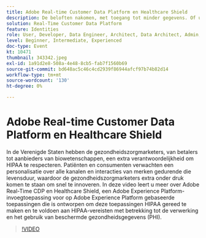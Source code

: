 ```yaml
---
title: Adobe Real-time Customer Data Platform en Healthcare Shield
description: De beloften nakomen, met toegang tot minder gegevens. Of u nu adverteerder, uitgever of agent bent, deze webinar helpt de
solution: Real-Time Customer Data Platform
feature: Identities
role: User, Developer, Data Engineer, Architect, Data Architect, Admin, Leader
level: Beginner, Intermediate, Experienced
doc-type: Event
kt: 10471
thumbnail: 343342.jpeg
exl-id: 1a91d2e8-508a-4e48-8cb5-fab7f1560b69
source-git-commit: bd648ac5c46c4cd2939f86944afcf97b74b82d14
workflow-type: tm+mt
source-wordcount: '130'
ht-degree: 0%

---
```


# Adobe Real-time Customer Data Platform en Healthcare Shield

In de Verenigde Staten hebben de gezondheidszorgmarketers, van betalers tot aanbieders van biowetenschappen, een extra verantwoordelijkheid om HIPAA te respecteren. Patiënten en consumenten verwachten een personalisatie over alle kanalen en interacties van merken gedurende die levensduur, waardoor de gezondheidszorgmarketers extra onder druk komen te staan om snel te innoveren. In deze video leert u meer over Adobe Real-Time CDP en Healthcare Shield, een Adobe Experience Platform-invoegtoepassing voor op Adobe Experience Platform gebaseerde toepassingen die is ontworpen om deze toepassingen HIPAA gereed te maken en te voldoen aan HIPAA-vereisten met betrekking tot de verwerking en het gebruik van beschermde gezondheidsgegevens (PHI).

>[!VIDEO](https://video.tv.adobe.com/v/343342/?quality=12&learn=on)
